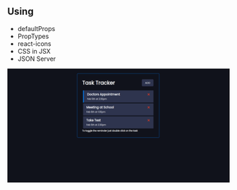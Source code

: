 ## Using

- defaultProps
- PropTypes
- react-icons
- CSS in JSX
- JSON Server

<img src='./screenshots/screenshot.png'>
